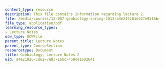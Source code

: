 ```yaml
---
content_type: resource
description: This file contains information regarding lecture 2.
file: /media/courses/12-007-geobiology-spring-2013/a4e219261d627e9316bc459ce1602641_MIT12_007S13_Lec2.pdf
file_type: application/pdf
learning_resource_types:
- Lecture Notes
ocw_type: OCWFile
parent_title: Lecture Notes
parent_type: CourseSection
resourcetype: Document
title: Geobiology, Lecture Notes 2
uid: a4e21926-1d62-7e93-16bc-459ce1602641
---
```

